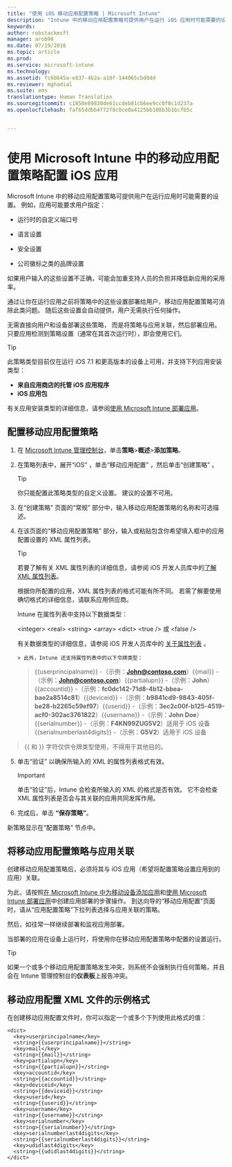 ```yaml
---
title: "使用 iOS 移动应用配置策略 | Microsoft Intune"
description: "Intune 中的移动应用配置策略可提供用户在运行 iOS 应用时可能需要的设置。"
keywords: 
author: robstackmsft
manager: arob98
ms.date: 07/19/2016
ms.topic: article
ms.prod: 
ms.service: microsoft-intune
ms.technology: 
ms.assetid: fc6b645a-e837-4b2a-a10f-144065cbd8dd
ms.reviewer: mghadial
ms.suite: ems
translationtype: Human Translation
ms.sourcegitcommit: c1850e89830de61ccdeb81cb6ee9cc0f0c1d237a
ms.openlocfilehash: faf65ddbb4772f8c0ce0a4125bb108b3b1bcfb5c


---
```


# 使用 Microsoft Intune 中的移动应用配置策略配置 iOS 应用
Microsoft Intune 中的移动应用配置策略可提供用户在运行应用时可能需要的设置。 例如，应用可能要求用户指定：

-   运行时的自定义端口号

-   语言设置

-   安全设置

-   公司徽标之类的品牌设置

如果用户输入的这些设置不正确，可能会加重支持人员的负担并降低新应用的采用率。

通过让你在运行应用之前将策略中的这些设置部署给用户，移动应用配置策略可消除此类问题。 随后这些设置会自动提供，用户无需执行任何操作。

无需直接向用户和设备部署这些策略， 而是将策略与应用关联，然后部署应用。 只要应用检测到策略设置（通常在其首次运行时），即会使用它们。

> [!TIP]
> 此策略类型目前仅在运行 iOS 7.1 和更高版本的设备上可用，并支持下列应用安装类型：
> 
> -   **来自应用商店的托管 iOS 应用程序**
> -   **iOS 应用包**
> 
> 有关应用安装类型的详细信息，请参阅[使用 Microsoft Intune 部署应用](deploy-apps.md)。

## 配置移动应用配置策略

1.  在 [Microsoft Intune 管理控制台](https://manage.microsoft.com)，单击**策略**&gt;**概述**&gt;**添加策略**。

2.  在策略列表中，展开“iOS” ，单击“移动应用配置” ，然后单击“创建策略” 。

    > [!TIP]
    > 你只能配置此策略类型的自定义设置。 建议的设置不可用。

3.  在“创建策略”  页面的“常规”  部分中，输入移动应用配置策略的名称和可选描述。

4.  在该页面的“移动应用配置策略”  部分，输入或粘贴包含你希望填入框中的应用配置设置的 XML 属性列表。

    > [!TIP]
    > 若要了解有关 XML 属性列表的详细信息，请参阅 iOS 开发人员库中的[了解 XML 属性列表](https://developer.apple.com/library/ios/documentation/Cocoa/Conceptual/PropertyLists/UnderstandXMLPlist/UnderstandXMLPlist.html)。
    > 
    > 根据你所配置的应用，XML 属性列表的格式可能有所不同。 若需了解要使用确切格式的详细信息，请联系应用供应商。
    > 
    > Intune 在属性列表中支持以下数据类型：
    > 
    > &lt;integer&gt;
    > &lt;real&gt;
    > &lt;string&gt;
    > &lt;array&gt;
    > &lt;dict&gt;
    > &lt;true /&gt; 或 &lt;false /&gt;
    > 
    > 有关数据类型的详细信息，请参阅 iOS 开发人员库中的 [关于属性列表](https://developer.apple.com/library/ios/documentation/Cocoa/Conceptual/PropertyLists/AboutPropertyLists/AboutPropertyLists.html) 。
    >
        > 此外，Intune 还支持属性列表中的以下令牌类型：
    >    
    > \{\{userprincipalname\}\} -（示例：**John@contoso.com**）\{\{mail\}\} -（示例：**John@contoso.com**）\{\{partialupn\}\} -（示例：**John**）\{\{accountid\}\} -（示例：**fc0dc142-71d8-4b12-bbea-bae2a8514c81**）\{\{deviceid\}\} -（示例：**b9841cd9-9843-405f-be28-b2265c59ef97**）\{\{userid\}\} -（示例：**3ec2c00f-b125-4519-acf0-302ac3761822**）\{\{username\}\} -（示例：**John Doe**）\{\{serialnumber\}\} -（示例：**F4KN99ZUG5V2**）适用于 iOS 设备 \{\{serialnumberlast4digits\}\} -（示例：**G5V2**）适用于 iOS 设备
>
> \{\{ 和 \}\} 字符仅供令牌类型使用，不得用于其他目的。




5.  单击“验证”  以确保所输入的 XML 的属性列表格式有效。

    > [!IMPORTANT]
    > 单击“验证”后，Intune 会检查所输入的 XML 的格式是否有效。 它不会检查 XML 属性列表是否会与其关联的应用共同发挥作用。

6.  完成后，单击 **“保存策略”**。

新策略显示在“配置策略”  节点中。

## 将移动应用配置策略与应用关联
创建移动应用配置策略后，必须将其与 iOS 应用（希望将配置策略设置应用到的应用）关联。

为此，请按照[在 Microsoft Intune 中为移动设备添加应用](add-apps-for-mobile-devices-in-microsoft-intune.md)和[使用 Microsoft Intune 部署应用](deploy-apps-in-microsoft-intune.md)中创建应用部署的步骤操作。 到达向导的“移动应用配置”页面时，请从“应用配置策略”下拉列表选择与应用关联的策略。

然后，如往常一样继续部署和监视应用部署。

当部署的应用在设备上运行时，将使用你在移动应用配置策略中配置的设置运行。

> [!TIP]
> 如果一个或多个移动应用配置策略发生冲突，则系统不会强制执行任何策略，并且会在 Intune 管理控制台的**仪表板**上报告冲突。

## 移动应用配置 XML 文件的示例格式

在创建移动应用配置文件时，你可以指定一个或多个下列使用此格式的值：

```
<dict>
  <key>userprincipalname</key>
  <string>{{userprincipalname}}</string>
  <key>mail</key>
  <string>{{mail}}</string>
  <key>partialupn</key>
  <string>{{partialupn}}</string>
  <key>accountid</key>
  <string>{{accountid}}</string>
  <key>deviceid</key>
  <string>{{deviceid}}</string>
  <key>userid</key>
  <string>{{userid}}</string>
  <key>username</key>
  <string>{{username}}</string>
  <key>serialnumber</key>
  <string>{{serialnumber}}</string>
  <key>serialnumberlast4digits</key>
  <string>{{serialnumberlast4digits}}</string>
  <key>udidlast4digits</key>
  <string>{{udidlast4digits}}</string>
</dict>

```





<!--HONumber=Jul16_HO3-->


